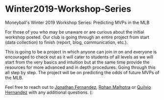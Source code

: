 # Winter2019-Workshop-Series
Moneyball's Winter 2019 Workshop Series: Predicting MVPs in the MLB

For those of you who may be unaware or are curious about the initial workshop posted. Our club is going through an entire project from start (data collection) to finish (report, blog, communication, etc.). 

This is going to be a project in which anyone can join in on and everyone is encouraged to check out as it will cater to students of all levels as we will start from the very basics and intuition but at the same time provide the resources for more advanced and in depth procedures.  Going through this all step by step. The project will be on predicting the odds of future MVPs of the MLB.

Feel free to reach out to [Jonathan Fernandez](mailto:jonfernandez@ucdavis.edu), [Rohan Malhotra](mailto:rmalhotra@ucdavis.edu) or [Quilvio Hernandez](qahernandez@ucdavis.edu) with any additional questions. (:
